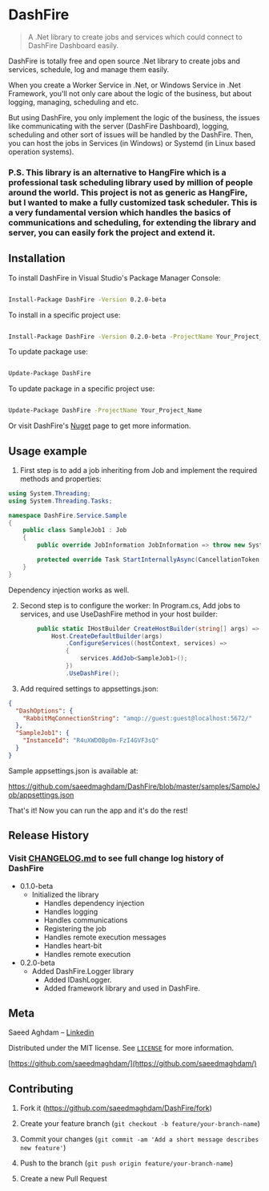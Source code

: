 

# DashFire
> A .Net library to create jobs and services which could connect to DashFire Dashboard easily.

DashFire is totally free and open source .Net library to create jobs and services, schedule, log and manage them easily.

When you create a Worker Service in .Net, or Windows Service in .Net Framework, you'll not only care about the logic of the business, but about logging, managing, scheduling and etc. 

But using DashFire, you only implement the logic of the business, the issues like communicating with the server (DashFire Dashboard), logging, scheduling and other sort of issues will be handled by the DashFire.
Then, you can host the jobs in Services (in Windows) or Systemd (in Linux based operation systems).

### P.S. This library is an alternative to HangFire which is a professional task scheduling library used by million of people around the world. This project is not as generic as HangFire, but I wanted to make a fully customized task scheduler. This is a very fundamental version which handles the basics of communications and scheduling, for extending the library and server, you can easily fork the project and extend it.
	

## Installation

To install DashFire in Visual Studio's Package Manager Console:

```sh

Install-Package DashFire -Version 0.2.0-beta

```

To install in a specific project use:

```sh

Install-Package DashFire -Version 0.2.0-beta -ProjectName Your_Project_Name

```

To update package use:

```sh

Update-Package DashFire

```

To update package in a specific project use:

```sh

Update-Package DashFire -ProjectName Your_Project_Name

```


Or visit DashFire's [Nuget][nuget-page] page to get more information.

## Usage example

1. First step is to add a job inheriting from Job and implement the required methods and properties:
```cs 
using System.Threading;
using System.Threading.Tasks;

namespace DashFire.Service.Sample
{
    public class SampleJob1 : Job
    {
        public override JobInformation JobInformation => throw new System.NotImplementedException();

        protected override Task StartInternallyAsync(CancellationToken cancellationToken) => throw new System.NotImplementedException();
    }
}

```
Dependency injection works as well.


2. Second step is to configure the worker:
In Program.cs, Add jobs to services, and use UseDashFire method in your host builder:
```cs
        public static IHostBuilder CreateHostBuilder(string[] args) =>
            Host.CreateDefaultBuilder(args)
                .ConfigureServices((hostContext, services) =>
                {
                    services.AddJob<SampleJob1>();
                })
                .UseDashFire();
```

3. Add required settings to appsettings.json:
```json
{
  "DashOptions": {
    "RabbitMqConnectionString": "amqp://guest:guest@localhost:5672/"
  },
  "SampleJob1": {
    "InstanceId": "R4uXWDOBp0m-FzI4GVF3sQ"
  }
}
```

Sample appsettings.json is available at:

https://github.com/saeedmaghdam/DashFire/blob/master/samples/SampleJob/appsettings.json

That's it!
Now you can run the app and it's do the rest!


## Release History
  
### Visit [CHANGELOG.md] to see full change log history of DashFire

* 0.1.0-beta
	* Initialized the library
		* Handles dependency injection
		* Handles logging
		* Handles communications
		* Registering the job
		* Handles remote execution messages
		* Handles heart-bit
		* Handles remote execution
* 0.2.0-beta
	* Added DashFire.Logger library
		* Added IDashLogger.
		* Added framework library and used in DashFire.

## Meta
Saeed Aghdam – [Linkedin][linkedin]

Distributed under the MIT license. See [``LICENSE``][github-license] for more information.

[https://github.com/saeedmaghdam/](https://github.com/saeedmaghdam/)

## Contributing

1. Fork it (<https://github.com/saeedmaghdam/DashFire/fork>)
2. Create your feature branch (`git checkout -b feature/your-branch-name`)
3. Commit your changes (`git commit -am 'Add a short message describes new feature'`)
4. Push to the branch (`git push origin feature/your-branch-name`)

5. Create a new Pull Request

<!-- Markdown link & img dfn's -->

[linkedin]:https://www.linkedin.com/in/saeedmaghdam/
[nuget-page]:https://www.nuget.org/packages/DashFire
[github]: https://github.com/saeedmaghdam/
[github-page]: https://github.com/saeedmaghdam/DashFire/
[github-license]: https://raw.githubusercontent.com/saeedmaghdam/DashFire/master/LICENSE
[CHANGELOG.md]: https://github.com/saeedmaghdam/DashFire/blob/master/CHANGELOG.md
[DashFire.Test]: https://github.com/saeedmaghdam/DashFire/tree/master/DashFire.Test